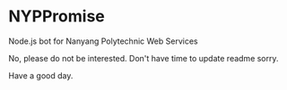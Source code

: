 # NYPPromise
Node.js bot for Nanyang Polytechnic Web Services

No, please do not be interested. Don't have time to update readme sorry.

Have a good day.
